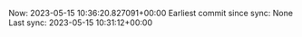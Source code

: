Now: 2023-05-15 10:36:20.827091+00:00 Earliest commit since sync: None Last sync: 2023-05-15 10:31:12+00:00
